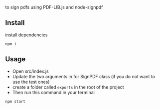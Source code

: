 to sign pdfs using PDF-LIB.js and node-signpdf

## Install
install dependencies

```
npm i
```

## Usage
* Open src/index.js
* Update the two arguments in for SignPDF class (if you do not want to use the test ones)
* create a folder called `exports` in the root of the project
* Then run this command in your terminal
```
npm start
```
